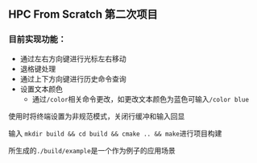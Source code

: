 ## HPC From Scratch 第二次项目

### 目前实现功能：
- 通过左右方向键进行光标左右移动
- 退格键处理
- 通过上下方向键进行历史命令查询
- 设置文本颜色
  - 通过```/color```相关命令更改，如更改文本颜色为蓝色可输入```/color blue```

使用时将终端设置为非规范模式，关闭行缓冲和输入回显

输入 ```mkdir build && cd build && cmake .. && make```进行项目构建

所生成的```./build/example```是一个作为例子的应用场景
